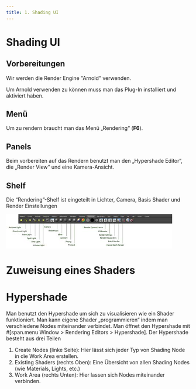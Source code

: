 ```yaml
---
title: 1. Shading UI
---
```


# Shading UI

## Vorbereitungen

Wir werden die Render Engine "Arnold" verwenden.

Um Arnold verwenden zu können muss man das Plug-In installiert und aktiviert haben.

## Menü

Um zu rendern braucht man das Menü „Rendering“ (**F6**).

## Panels

Beim vorbereiten auf das Rendern benutzt man den „Hypershade Editor“, die „Render View“ und eine Kamera-Ansicht.

## Shelf

Die “Rendering”-Shelf ist eingeteilt in Lichter, Camera, Basis Shader und Render Einstellungen

![](../../../assets/07_shading/images/01_ui/shelf.png)

# Zuweisung eines Shaders

# Hypershade

Man benutzt den Hypershade um sich zu visualisieren wie ein Shader funktioniert.
Man kann eigene Shader „programmieren“ indem man verschiedene Nodes miteinander verbindet.
Man öffnet den Hypershade mit #[span.menu Window > Rendering Editors > Hypershade].
Der Hypershade besteht aus drei Teilen

1. Create Nodes (linke Seite): Hier lässt sich jeder Typ von Shading Node in die Work Area erstellen.
1. Existing Shaders (rechts Oben): Eine Übersicht von allen Shading Nodes (wie Materials, Lights, etc.)
1. Work Area (rechts Unten): Hier lassen sich Nodes miteinander verbinden.
